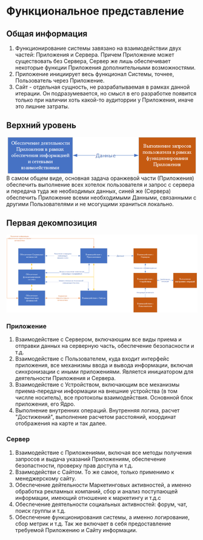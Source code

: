 # Функциональное представление
## Общая информация
1. Функционирование системы завязано на взаимодействии двух частей: Приложения и Сервера. Причем Приложение может существовать без Сервера, Сервер же лишь обеспечивает некоторые функции Приложения дополнительными возможностями.
2. Приложение инициирует весь функционал Системы, точнее, Пользователь через Приложение.
3. Сайт - отдельная сущность, не разрабатываемая в рамках данной итерации. Он подразумевается, но смысл в его разработке появится только при наличии хоть какой-то аудиторрии у Приложения, иначе это лишние затраты.

## Верхний уровень
![Верхний уровень](/Images/Func/func1.png "Верхний уровень функциональной модели")
В самом общем виде, основная задача оранжевой части (Приложения) обеспечить выполнение всех хотелок пользователя и запрос с сервера и передача туда же необходимых данных, синей же (Сервера) обеспечить Приложение всеми необходимыми Данными, связанными с другими Пользователями и не мсогущими храниться локально.

## Первая декомпозиция
![Первая декомпозиция](/Images/Func/func2.png "Первая декомпозиция функциональной модели")
### Приложение
1. Взаимодействие с Сервером, включающим все виды приема и отправки данных на серверную часть, обеспечение безопасности и т.д.
2. Взаимодействие с Пользователем, куда входит интерфейс приложения, все механизмы ввода и вывода информации, включая синхронизации с иными приложениями. Является инициатором для деятельности Приложения и Сервера.
3. Взаимодействие с Устройством, включающим все механизмы приема-передачи информации на внешние устройства (в том числле носитель), все протоколы взаимодействия. Основнной блок приложения, его Ядро.
4. Выполнение внутренних операций. Внутренняя логика, расчет "Достижений", выполнение расчетом расстояний, координат отображения на карте и так далее.

### Сервер
1. Взаимодействие с Приложениями, включая все методы получения запросов и выдача указаний Приложениям, обеспечение безопастности, проверку прав доступа и т.д. 
2. Взаимодействи с Сайтом. То же самое, только применимо к менеджерскому сайту.
3. Обеспечение дейтельности Маркетинговых активностей, а именно обработка рекламных компаний, сбор и анализ поступающей информации, имеющий отношение к маркетингу и т.д.с
4. Обеспечение деятельности социальных активностей: форум, чат, поиск группы и т.д.
5. Обеспечение функционирования системы, а именно логирование, сбор метрик и т.д. Так же включает в себя предоставление требуемой Приложению и Сайту информации.